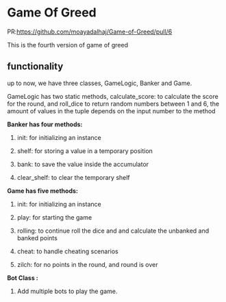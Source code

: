 # Game Of Greed

PR:https://github.com/moayadalhaj/Game-of-Greed/pull/6

This is the fourth version of game of greed

## functionality

up to now, we have three classes, GameLogic, Banker and Game.

GameLogic has two static methods, calculate_score: to calculate the score for the round, and roll_dice to return random numbers between 1 and 6, the amount of values in the tuple depends on the input number to the method

**Banker has four methods:**

1. init: for initializing an instance

2. shelf: for storing a value in a temporary position

3. bank: to save the value inside the accumulator

4. clear_shelf: to clear the temporary shelf

**Game has five methods:**

1. init: for initializing an instance

2. play: for starting the game

3. rolling: to continue roll the dice and and calculate the unbanked and banked points

4. cheat: to handle cheating scenarios

5. zilch: for no points in the round, and round is over

**Bot Class :**

1. Add multiple bots to play the game.
